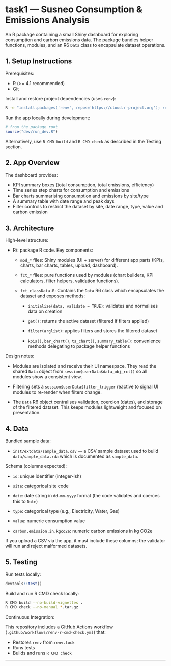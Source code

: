 # task1 — Susneo Consumption & Emissions Analysis

An R package containing a small Shiny dashboard for exploring consumption and carbon emissions data. The package bundles helper functions, modules, and an R6 `Data` class to encapsulate dataset operations.

## 1. Setup Instructions

Prerequisites:

- R (>= 4.1 recommended)
- Git

Install and restore project dependencies (uses `renv`):

```sh
R -e "install.packages('renv', repos='https://cloud.r-project.org'); renv::restore()"
```

Run the app locally during development:

```r
# from the package root
source("dev/run_dev.R")
```

Alternatively, use `R CMD build` and `R CMD check` as described in the Testing section.

## 2. App Overview

The dashboard provides:

- KPI summary boxes (total consumption, total emissions, efficiency)
- Time series step charts for consumption and emissions
- Bar charts summarising consumption and emissions by site/type
- A summary table with date range and peak days
- Filter controls to restrict the dataset by site, date range, type, value and carbon emission

## 3. Architecture

High-level structure:

- R/: package R code. Key components:

  - `mod_*` files: Shiny modules (UI + server) for different app parts (KPIs, charts, bar charts, tables, upload, dashboard).

  - `fct_*` files: pure functions used by modules (chart builders, KPI calculators, filter helpers, validation functions).

  - `fct_classData.R`: Contains the `Data` R6 class which encapsulates the dataset and exposes methods:

    - `initialize(data, validate = TRUE)`: validates and normalises data on creation

    - `get()`: returns the active dataset (filtered if filters applied)

    - `filter(arglist)`: applies filters and stores the filtered dataset

    - `kpis()`, `bar_chart()`, `ts_chart()`, `summary_table()`: convenience methods delegating to package helper functions

Design notes:

- Modules are isolated and receive their UI namespace. They read the shared `Data` object from `session$userData$data_obj_rct()` so all modules show a consistent view.

- Filtering sets a `session$userData$filter_trigger` reactive to signal UI modules to re-render when filters change.

- The `Data` R6 object centralises validation, coercion (dates), and storage of the filtered dataset. This keeps modules lightweight and focused on presentation.

## 4. Data

Bundled sample data:

- `inst/extdata/sample_data.csv` — a CSV sample dataset used to build `data/sample_data.rda` which is documented as `sample_data`.

Schema (columns expected):

- `id`: unique identifier (integer-ish)

- `site`: categorical site code

- `date`: date string in `dd-mm-yyyy` format (the code validates and coerces this to `Date`)

- `type`: categorical type (e.g., Electricity, Water, Gas)

- `value`: numeric consumption value

- `carbon.emission.in.kgco2e`: numeric carbon emissions in kg CO2e

If you upload a CSV via the app, it must include these columns; the validator will run and reject malformed datasets.

## 5. Testing

Run tests locally:

```r
devtools::test()
```

Build and run R CMD check locally:

```sh
R CMD build --no-build-vignettes .
R CMD check --no-manual *.tar.gz
```

Continuous Integration:

This repository includes a GitHub Actions workflow (`.github/workflows/renv-r-cmd-check.yml`) that:

- Restores `renv` from `renv.lock`
- Runs tests
- Builds and runs `R CMD check`

---
